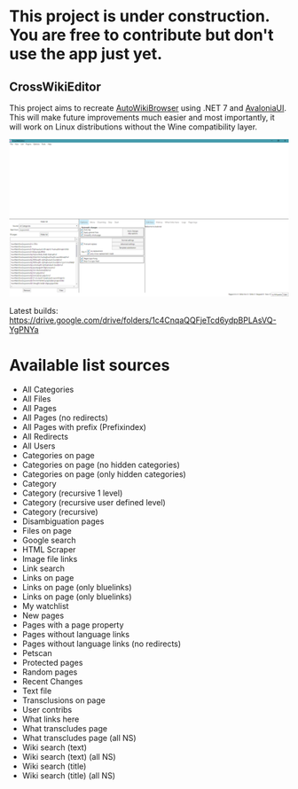 # **This project is under construction. You are free to contribute but don't use the app just** yet.

## CrossWikiEditor

This project aims to recreate [AutoWikiBrowser](https://en.wikipedia.org/wiki/Wikipedia:AutoWikiBrowser) using .NET 7 and [AvaloniaUI](https://avaloniaui.net/). This will make future improvements much easier and most importantly, it will work on Linux distributions without the Wine compatibility layer.

![2023-09-06 version](Screenshot_2023-09-06.png "Screenshot")

Latest builds: https://drive.google.com/drive/folders/1c4CnqaQQFjeTcd6ydpBPLAsVQ-YgPNYa


# Available list sources
* All Categories
* All Files
* All Pages
* All Pages (no redirects)
* All Pages with prefix (Prefixindex)
* All Redirects
* All Users
* Categories on page
* Categories on page (no hidden categories)
* Categories on page (only hidden categories)
* Category
* Category (recursive 1 level)
* Category (recursive user defined level)
* Category (recursive)
* Disambiguation pages
* Files on page
* Google search
* HTML Scraper
* Image file links
* Link search
* Links on page
* Links on page (only bluelinks)
* Links on page (only bluelinks)
* My watchlist
* New pages
* Pages with a page property
* Pages without language links
* Pages without language links (no redirects)
* Petscan
* Protected pages
* Random pages
* Recent Changes
* Text file
* Transclusions on page
* User contribs
* What links here
* What transcludes page
* What transcludes page (all NS)
* Wiki search (text)
* Wiki search (text) (all NS)
* Wiki search (title)
* Wiki search (title) (all NS)